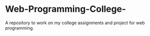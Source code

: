 # Web-Programming-College-
A repository to work on my college assignments and project for web programming.

